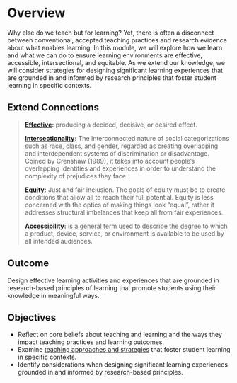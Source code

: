 # Overview <!-- {docsify-ignore} -->

Why else do we teach but for learning? Yet, there is often a disconnect between conventional, accepted teaching practices and research evidence about what enables learning. In this module, we will explore how we learn and what we can do to ensure learning environments are effective, accessible, intersectional, and equitable. As we extend our knowledge, we will consider strategies for designing significant learning experiences that are grounded in and informed by research principles that foster student learning in specific contexts.

## Extend Connections
>
> [**Effective**](https://www.merriam-webster.com/dictionary/effective)**:** producing a decided, decisive, or desired effect.
>
> [**Intersectionality**](https://www.ywboston.org/2017/03/what-is-intersectionality-and-what-does-it-have-to-do-with-me/)**:** The interconnected nature of social categorizations such as race, class, and gender, regarded as creating overlapping and interdependent systems of discrimination or disadvantage. Coined by Crenshaw (1989), it takes into account people’s overlapping identities and experiences in order to understand the complexity of prejudices they face.
>
> [**Equity**](https://www.broward.org/Climate/Documents/EquityHandout_082019.pdf)**:** Just and fair inclusion. The goals of equity must be to create conditions that allow all to reach their full potential. Equity is less concerned with the optics of making things look “equal”, rather it addresses structural imbalances that keep all from fair experiences.
>
> [**Accessibility**](https://accessiblecampus.ca/understanding-accessibility/)**:** is a general term used to describe the degree to which a product, device, service, or environment is available to be used by all intended audiences.

## Outcome

Design effective learning activities and experiences that are grounded in research-based principles of learning that promote students using their knowledge in meaningful ways.

## Objectives

*   Reflect on core beliefs about teaching and learning and the ways they impact teaching practices and learning outcomes.
*   Examine [teaching approaches and strategies](https://www.cmu.edu/teaching/principles/teaching.html) that foster student learning in specific contexts.
*   Identify considerations when designing significant learning experiences grounded in and informed by research-based principles.
